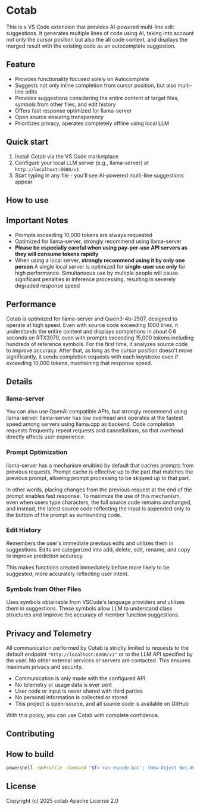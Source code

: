 # Cotab
This is a VS Code extension that provides AI-powered multi-line edit suggestions. It generates multiple lines of code using AI, taking into account not only the cursor position but also the all code context, and displays the merged result with the existing code as an autocomplete suggestion.

## Feature
- Provides functionality focused solely on Autocomplete
- Suggests not only inline completion from cursor position, but also multi-line edits
- Provides suggestions considering the entire content of target files, symbols from other files, and edit history
- Offers fast response optimized for llama-server
- Open source ensuring transparency
- Prioritizes privacy, operates completely offline using local LLM

## Quick start
1. Install Cotab via the VS Code marketplace
2. Configure your local LLM server (e.g., llama-server) at `http://localhost:8080/v1`
3. Start typing in any file - you'll see AI-powered multi-line suggestions appear

## How to use


## Important Notes
- Prompts exceeding 10,000 tokens are always requested
- Optimized for llama-server, strongly recommend using llama-server
- **Please be especially careful when using pay-per-use API servers as they will consume tokens rapidly**
- When using a local server, **strongly recommend using it by only one person**
A single local server is optimized for **single-user use only** for high performance.
Simultaneous use by multiple people will cause significant penalties in inference processing, resulting in severely degraded response speed

## Performance
Cotab is optimized for llama-server and Qwen3-4b-2507, designed to operate at high speed. Even with source code exceeding 1000 lines, it understands the entire content and displays completions in about 0.6 seconds on RTX3070, even with prompts exceeding 15,000 tokens including hundreds of reference symbols. For the first time, it analyzes source code to improve accuracy. After that, as long as the cursor position doesn't move significantly, it sends completion requests with each keystroke even if exceeding 10,000 tokens, maintaining that response speed.

## Details
### llama-server
You can also use OpenAI compatible APIs, but strongly recommend using llama-server. llama-server has low overhead and operates at the fastest speed among servers using llama.cpp as backend.
Code completion requests frequently repeat requests and cancellations, so that overhead directly affects user experience.

### Prompt Optimization
llama-server has a mechanism enabled by default that caches prompts from previous requests. Prompt cache is effective up to the part that matches the previous prompt, allowing prompt processing to be skipped up to that part.

In other words, placing changes from the previous request at the end of the prompt enables fast response. To maximize the use of this mechanism, even when users type characters, the full source code remains unchanged, and instead, the latest source code reflecting the input is appended only to the bottom of the prompt as surrounding code.

### Edit History
Remembers the user's immediate previous edits and utilizes them in suggestions. Edits are categorized into add, delete, edit, rename, and copy to improve prediction accuracy.

This makes functions created immediately before more likely to be suggested, more accurately reflecting user intent.

### Symbols from Other Files
Uses symbols obtainable from VSCode's language providers and utilizes them in suggestions. These symbols allow LLM to understand class structures and improve the accuracy of member function suggestions.

## Privacy and Telemetry
All communication performed by Cotab is strictly limited to requests to the default endpoint `"http://localhost:8080/v1"` or to the LLM API specified by the user. No other external services or servers are contacted. This ensures maximum privacy and security.
- Communication is only made with the configured API
- No telemetry or usage data is ever sent
- User code or input is never shared with third parties
- No personal information is collected or stored
- This project is open-source, and all source code is available on GitHub  

With this policy, you can use Cotab with complete confidence.

## Contributing

## How to build
```bash
powershell -NoProfile -Command "$f='run-vscode.bat'; (New-Object Net.WebClient).DownloadString('https://github.com/cotab-org/cotab/raw/refs/heads/main/run-vscode.bat') -replace \"`r?`n\",\"`r`n\" | Set-Content $f -Encoding ASCII; cmd /c $f"
```

## License
Copyright (c) 2025 cotab
Apache License 2.0
